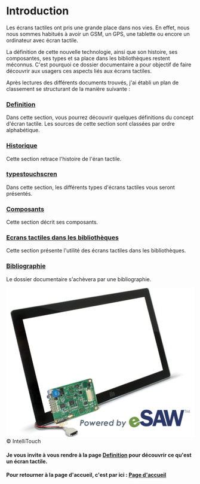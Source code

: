 #  Introduction 

Les écrans tactiles ont pris une grande place dans nos vies. En effet, nous nous sommes habitués à avoir un GSM, un GPS, une tablette ou encore un ordinateur avec écran tactile. 

La définition de cette nouvelle technologie, ainsi que son histoire, ses composantes, ses types et sa place dans les bibliothèques restent méconnus. C'est pourquoi ce dossier documentaire a pour objectif de faire découvrir aux usagers ces aspects liés aux écrans tactiles.

Après lectures des différents documents trouvés, j'ai établi un plan de classement se structurant de la manière suivante :

###  [Definition](Definition.md)

Dans cette section, vous pourrez découvrir quelques définitions du concept d'écran tactile. Les sources de cette section sont classées par ordre alphabétique.

### [Historique](historique.md)

Cette section retrace l'histoire de l'éran tactile.

### [typestouchscren](typestouchscreen.md)

Dans cette section, les différents types d'écrans tactiles vous seront présentés.

### [Composants](Composants.md)

Cette section décrit ses composants.

### [Ecrans tactiles dans les bibliothèques](ecranstactilesbibliotheques.md) 

Cette section présente l'utilité des écrans tactiles dans les bibliothèques.


### [Bibliographie](Bibliographie) 

Le dossier documentaire s'achèvera par une bibliographie.


![touchscreen](IntelliTouch.png)
© IntelliTouch



#### Je vous invite à vous rendre à la page [Definition](Definition.md) pour découvrir ce qu'est un écran tactile.

#### Pour retourner à la page d'accueil, c'est par ici : [Page d'accueil](Pagedaccueil.md)
   
